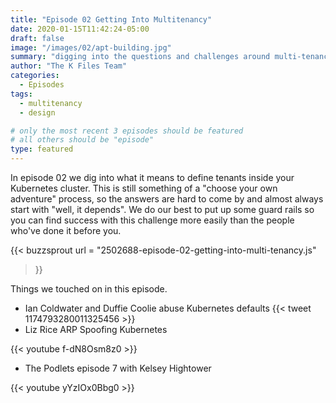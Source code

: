 ```yaml
---
title: "Episode 02 Getting Into Multitenancy"
date: 2020-01-15T11:42:24-05:00
draft: false
image: "/images/02/apt-building.jpg"
summary: "digging into the questions and challenges around multi-tenancy in Kubernetes"
author: "The K Files Team"
categories: 
  - Episodes
tags:
  - multitenancy
  - design

# only the most recent 3 episodes should be featured
# all others should be "episode"
type: featured
---
```


In episode 02 we dig into what it means to define tenants inside your Kubernetes cluster. This is still something of a "choose your own adventure" process, so the answers are hard to come by and almost always start with "well, it depends". We do our best to put up some guard rails so you can find success with this challenge more easily than the people who've done it before you.

{{< buzzsprout 
url = "2502688-episode-02-getting-into-multi-tenancy.js"
>}}

Things we touched on in this episode.

* Ian Coldwater and Duffie Coolie abuse Kubernetes defaults
{{< tweet 1174793280011325456 >}}
* Liz Rice ARP Spoofing Kubernetes

{{< youtube f-dN8Osm8z0 >}}

* The Podlets episode 7 with Kelsey Hightower 

{{< youtube yYzIOx0Bbg0 >}}